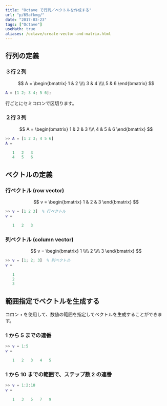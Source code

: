 ```yaml
---
title: "Octave で行列／ベクトルを作成する"
url: "p/65afkmg/"
date: "2017-03-23"
tags: ["Octave"]
useMath: true
aliases: /octave/create-vector-and-matrix.html
---
```


行列の定義
----

### ３行２列

$$
  A = \begin{bmatrix}
    1 & 2 \\\\
    3 & 4 \\\\
    5 & 6
  \end{bmatrix}
$$

```matlab
A = [1 2; 3 4; 5 6];
```

行ごとにセミコロンで区切ります。

### ２行３列

$$
  A = \begin{bmatrix}
    1 & 2 & 3 \\\\
    4 & 5 & 6
  \end{bmatrix}
$$

```matlab
>> A = [1 2 3; 4 5 6]
A =

   1   2   3
   4   5   6
```


ベクトルの定義
----

### 行ベクトル (row vector)

$$
  v = \begin{bmatrix} 1 & 2 & 3 \end{bmatrix}
$$

```matlab
>> v = [1 2 3]  % 行ベクトル
v =

   1   2   3
```

### 列ベクトル (column vector)

$$
  v = \begin{bmatrix} 1 \\\\ 2 \\\\ 3 \end{bmatrix}
$$

```matlab
>> v = [1; 2; 3]  % 列ベクトル
v =

   1
   2
   3
```

範囲指定でベクトルを生成する
----

コロン __`:`__ を使用して、数値の範囲を指定してベクトルを生成することができます。

### 1 から 5 までの連番

```matlab
>> v = 1:5
v =

   1   2   3   4   5
```

### 1 から 10 までの範囲で、ステップ数 2 の連番

```matlab
>> v = 1:2:10
v =

   1   3   5   7   9
```

